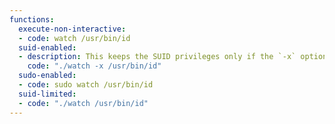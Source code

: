 ```yaml
---
functions:
  execute-non-interactive:
  - code: watch /usr/bin/id
  suid-enabled:
  - description: This keeps the SUID privileges only if the `-x` option is present.
    code: "./watch -x /usr/bin/id"
  sudo-enabled:
  - code: sudo watch /usr/bin/id
  suid-limited:
  - code: "./watch /usr/bin/id"
---
```

